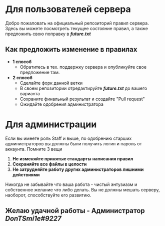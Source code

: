 # Для пользователей сервера
Добро пожаловать на официальный репозиторий правил сервера.
Здесь вы можете посмотреть текущее состояние правил, а также предложить свою поправку в ___future.txt___
## Как предложить изменение в правилах
- __1 способ__
  - Обратитесь в тех. поддержку сервера и опубликуйте свое предложение там.
- __2 способ__
  - Сделайте форк данной ветки
  - В своем репозитории отредактируйте ___future.txt___ до вашего варианта
  - Сохраните финальный результат и создайте "Pull request"
  - Ожидайте одобрения администратора

# Для администрации
Если вы имеете роль Staff и выше, по одобрению старших администраторов вы должны были получить логин и пароль от аккаунта.
Помните 3 вещи
1. __Не изменяйте принятые стандарты написания правил__ 
2. __Сохраняйте все файлы в целости__
3. __Не затрудняйте работу других администраторов лишними действиями__

Никогда не забывайте что ваша работа - чистый энтузиазм и собственное желание что либо делать.
Вы не должны мешать серверу, наоборот, способствуйте его развитию.
## Желаю удачной работы - Администратор _DonTSmi1e#9227_

